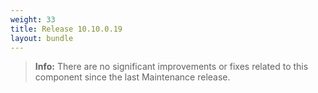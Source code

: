```yaml
---
weight: 33
title: Release 10.10.0.19
layout: bundle
---
```


>**Info:** There are no significant improvements or fixes related to this component since the last Maintenance release.
